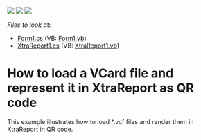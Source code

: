 <!-- default badges list -->
![](https://img.shields.io/endpoint?url=https://codecentral.devexpress.com/api/v1/VersionRange/128601761/12.2.4%2B)
[![](https://img.shields.io/badge/Open_in_DevExpress_Support_Center-FF7200?style=flat-square&logo=DevExpress&logoColor=white)](https://supportcenter.devexpress.com/ticket/details/E4467)
[![](https://img.shields.io/badge/📖_How_to_use_DevExpress_Examples-e9f6fc?style=flat-square)](https://docs.devexpress.com/GeneralInformation/403183)
<!-- default badges end -->
<!-- default file list -->
*Files to look at*:

* [Form1.cs](./CS/WindowsFormsApplication1/Form1.cs) (VB: [Form1.vb](./VB/WindowsFormsApplication1/Form1.vb))
* [XtraReport1.cs](./CS/WindowsFormsApplication1/XtraReport1.cs) (VB: [XtraReport1.vb](./VB/WindowsFormsApplication1/XtraReport1.vb))
<!-- default file list end -->
# How to load a VCard file and represent it in XtraReport as QR code


<p>This example illustrates how to load *.vcf files and render them in XtraReport in QR code.</p>

<br/>


